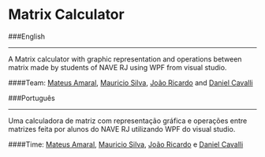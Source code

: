 # Matrix Calculator

###English
___
A Matrix calculator with graphic representation and operations between matrix made by students of NAVE RJ using WPF from visual studio.

####Team:
[Mateus Amaral](https://github.com/gitmateusamaral), [Mauricio Silva](https://github.com/mauriciolfsilva), [João Ricardo](https://github.com/jrflga) and [Daniel Cavalli](https://github.com/denycavalli)

###Português
___
Uma calculadora de matriz com representação gráfica e operações entre matrizes feita por alunos do NAVE RJ utilizando WPF do visual studio.

####Time:
[Mateus Amaral](https://github.com/gitmateusamaral), [Mauricio Silva](https://github.com/mauriciolfsilva), [João Ricardo](https://github.com/jrflga) e [Daniel Cavalli](https://github.com/denycavalli)

